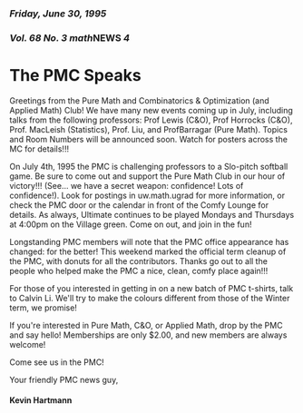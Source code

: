 ### *Friday, June 30, 1995*
### *Vol. 68 No. 3* *math***NEWS**  *4*
# The PMC Speaks
Greetings from the Pure Math and Combinatorics & Optimization (and Applied Math) Club! We have many new events coming up in July, including talks from the following professors: Prof Lewis (C&O), Prof Horrocks (C&O), Prof. MacLeish (Statistics), Prof. Liu, and ProfBarragar (Pure Math). Topics and Room Numbers will be announced soon. Watch for posters across the MC for details!!!

On July 4th, 1995 the PMC is challenging professors to a Slo-pitch softball game. Be sure to come out and support the Pure Math Club in our hour of victory!!! (See... we have a secret weapon: confidence! Lots of confidence!). Look for postings in uw.math.ugrad for more information, or check the PMC door or the calendar in front of the Comfy Lounge for details. As always, Ultimate continues to be played Mondays and Thursdays at 4:00pm on the Village green. Come on out, and join in the fun!

Longstanding PMC members will note that the PMC office appearance has changed: for the better! This weekend marked the official term cleanup of the PMC, with donuts for all the contributors. Thanks go out to all the people who helped make the PMC a nice, clean, comfy place again!!!

For those of you interested in getting in on a new batch of PMC t-shirts, talk to Calvin Li. We'll try to make the colours different from those of the Winter term, we promise!

If you're interested in Pure Math, C&O, or Applied Math, drop by the PMC and say hello! Memberships are only $2.00, and new members are always welcome!

Come see us in the PMC!

Your friendly PMC news guy,

#### Kevin Hartmann
